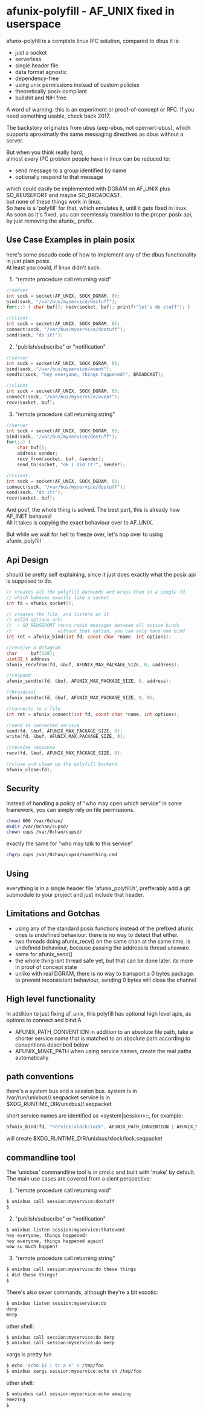 afunix-polyfill - AF_UNIX fixed in userspace
============================

afunix-polyfill is a complete linux IPC solution, compared to dbus it is:

- just a socket
- serverless
- single header file
- data format agnostic
- dependency-free
- using unix permissions instead of custom policies
- theoretically posix compliant
- bullshit and NIH free

A word of warning: this is an experiment or proof-of-concept or RFC. If you need something usable, check back 2017.

The backstory originates from ubus (aep-ubus, not openwrt-ubus),
which supports aproximatly the same messaging directives as dbus without a server.

But when you think really hard,  
almost every IPC problem people have in linux can be reduced to:

- send message to a group identified by name
- optionally respond to that message

which could easily be implemented with DGRAM on AF_UNIX plus SO_REUSEPORT and maybe SO_BROADCAST.  
but none of these things work in linux.  
So here is a 'polyfill' for that, which emulates it, until it gets fixed in linux.    
As soon as it's fixed, you can seemlessly transition to the proper posix api, by just removing the afunix_ prefix.

Use Case Examples in plain posix
-------------------------------------------

here's some pseudo code of how to implement any of the dbus
functionality in just plain posix.  
At least you could, if linux didn't suck.

1. "remote procedure call returning void"

```C
//server
int sock = socket(AF_UNIX, SOCK_DGRAM, 0);
bind(sock, "/var/bus/myservice/dostuff");
for(;;) { char buf[]; recv(socket, buf); printf("let's do stuff"); }

//client
int sock = socket(AF_UNIX, SOCK_DGRAM, 0);
connect(sock, "/var/bus/myservice/dostuff");
send(sock, "do it!");
```

2. "publish/subscribe" or "notification"

```C
//server
int sock = socket(AF_UNIX, SOCK_DGRAM, 0);
bind(sock, "/var/bus/myservice/event");
sendto(sock, "hey everyone, things happened!", BROADCAST);

//client
int sock = socket(AF_UNIX, SOCK_DGRAM, 0);
connect(sock, "/var/bus/myservice/event");
recv(socket, buf);
```

3. "remote procedure call returning string"

```C
//server
int sock = socket(AF_UNIX, SOCK_DGRAM, 0);
bind(sock, "/var/bus/myservice/dostuff");
for(;;) {
    char buf[];
    address sender;
    recv_from(socket, buf, &sender);
    send_to(socket, "ok i did it!", sender);

//client
int sock = socket(AF_UNIX, SOCK_DGRAM, 0);
connect(sock, "/var/bus/myservice/dostuff");
send(sock, "do it!");
recv(socket, buf);
```

And poof, the whole thing is solved. The best part, this is already how AF_INET behaves!  
All it takes is copying the exact behaviour over to AF_UNIX.

But while we wait for hell to freeze over, let's hop over to using afunix_polyfill

Api Design
-----------

should be pretty self explaining,
since it just does exactly what the posix api is supposed to do.

```C
// creates all the polyfill backends and wraps them in a single fd,
// which behaves exactly like a socket
int fd = afunix_socket();

// creates the file, and listens on it
// valid options are:
//  - SO_REUSEPORT round robin messages between all active binds
//                 without that option, you can only have one bind
int ret = afunix_bind(int fd, const char *name, int options);

//receive a datagram
char     buf[128];
uint32_t address
afunix_recvfrom(fd, &buf, AFUNIX_MAX_PACKAGE_SIZE, 0, &address);

//respond
afunix_sendto(fd, &buf, AFUNIX_MAX_PACKAGE_SIZE, 0, address);

//broadcast
afunix_sendto(fd, &buf, AFUNIX_MAX_PACKAGE_SIZE, 0, 0);

//connects to a file
int ret = afunix_connect(int fd, const char *name, int options);

//send to connected service
send(fd, &buf, AFUNIX_MAX_PACKAGE_SIZE, 0);
write(fd, &buf, AFUNIX_MAX_PACKAGE_SIZE, 0);

//receive response
recv(fd, &buf, AFUNIX_MAX_PACKAGE_SIZE, 0);

//close and clean up the polyfill backend
afunix_close(fd);
```

Security
--------

Instead of handling a policy of "who may open which service" in some framework,
you can simply rely on file permissions.

```bash
chmod 600 /var/0chan/
mkdir /var/0chan/cupsd/
chown cups /var/0chan/cupsd/
```

exactly the same for "who may talk to this service"

```bash
chgrp cups /var/0chan/cupsd/something.cmd
```

Using
--------------

everything is in a single header file 'afunix_polyfill.h',
prefferably add a git submodule to your project and just include that header.

Limitations and Gotchas
--------------

- using any of the standard posix functions instead of the prefixed afunix ones
  is undefined behaviour. there is no way to detect that either.
- two threads doing afunix_recv() on the same chan at the same time,
  is undefined behaviour, because passing the address is thread unaware.
- same for afunix_send()
- the whole thing isnt thread safe yet, but that can be done later.
  its more in proof of concept state
- unlike with real DGRAM, there is no way to transport a 0 bytes package.
  to prevent inconsistent behaviour, sending 0 bytes will close the channel


High level functionality
-----------------------

In addition to just fixing af_unix, this polyfill has optional high level apis,
as options to connect and bind:A

- AFUNIX_PATH_CONVENTION
  in addition to an absolute file path,
  take a shorter service name that is matched to an absolute path
  according to conventions described below
- AFUNIX_MAKE_PATH
  when using service names, create the real paths automatically

path conventions
----------------

there's a system bus and a session bus.
system is in /var/run/unixbus/<service>/<method>.seqpacket
service is in $XDG_RUNTIME_DIR/unixbus/<service>/<method>.seqpacket

short service names are identified as <system|session>:<service>:<method>,
for example:

```C
afunix_bind(fd, "service:xlock:lock", AFUNIX_PATH_CONVENTION | AFUNIX_MAKE_PATH);
```
will create $XDG_RUNTIME_DIR/unixbus/xlock/lock.seqpacket


commandline tool
----------------

The 'unixbus' commandline tool is in cmd.c and built with 'make' by default.
The main use cases are covered from a cient perspective:

1. "remote procedure call returning void"
```bash
$ unixbus call session:myservice:dostuff
$
```

2. "publish/subscribe" or "notification"
```bash
$ unixbus listen session:myservice:thatevent
hey everyone, things happened!
hey everyone, things happened again!
wow su much happen!
```

3. "remote procedure call returning string"
```bash
$ unixbus call session:myservice:do these things
i did these things!
$
```

There's also sever commands, although they're a bit excotic:

```bash
$ unixbus listen session:myservice:do
derp
merp
```
other shell:

```bash
$ unixbus call session:myservice:do derp
$ unixbus call session:myservice:do merp
```

xargs is pretty fun

```bash
$ echo 'echo $1 | tr a e' > /tmp/foo
$ unixbus xargs session:myservice:echo sh /tmp/foo
```

other shell:
```bash
$ unbixbus call session:myservice:echo amazing
emezing
$
```
